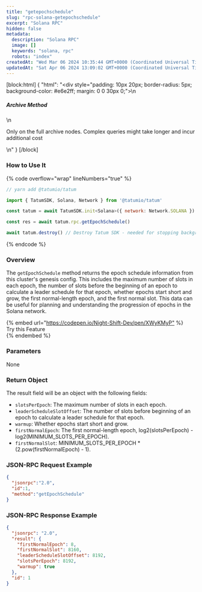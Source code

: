```yaml
---
title: "getepochschedule"
slug: "rpc-solana-getepochschedule"
excerpt: "Solana RPC"
hidden: false
metadata: 
  description: "Solana RPC"
  image: []
  keywords: "solana, rpc"
  robots: "index"
createdAt: "Wed Mar 06 2024 10:35:44 GMT+0000 (Coordinated Universal Time)"
updatedAt: "Sat Apr 06 2024 13:09:02 GMT+0000 (Coordinated Universal Time)"
---
```

[block:html]
{
  "html": "<div style=\"padding: 10px 20px; border-radius: 5px; background-color: #e6e2ff; margin: 0 0 30px 0;\">\n  <h5>Archive Method</h5>\n  <p>Only on the full archive nodes. Complex queries might take longer and incur additional cost</p>\n</div>"
}
[/block]


### How to Use It

{% code overflow="wrap" lineNumbers="true" %}

```javascript
// yarn add @tatumio/tatum

import { TatumSDK, Solana, Network } from '@tatumio/tatum'

const tatum = await TatumSDK.init<Solana>({ network: Network.SOLANA })

const res = await tatum.rpc.getEpochSchedule()

await tatum.destroy() // Destroy Tatum SDK - needed for stopping background jobs
```

{% endcode %}

### Overview

The `getEpochSchedule` method returns the epoch schedule information from this cluster's genesis config. This includes the maximum number of slots in each epoch, the number of slots before the beginning of an epoch to calculate a leader schedule for that epoch, whether epochs start short and grow, the first normal-length epoch, and the first normal slot. This data can be useful for planning and understanding the progression of epochs in the Solana network.

{% embed url="<https://codepen.io/Night-Shift-Dev/pen/XWyKMyP"> %}  
Try this Feature  
{% endembed %}

### Parameters

None

### Return Object

The result field will be an object with the following fields:

- `slotsPerEpoch`: The maximum number of slots in each epoch.
- `leaderScheduleSlotOffset`: The number of slots before beginning of an epoch to calculate a leader schedule for that epoch.
- `warmup`: Whether epochs start short and grow.
- `firstNormalEpoch`: The first normal-length epoch, log2(slotsPerEpoch) - log2(MINIMUM\_SLOTS\_PER\_EPOCH).
- `firstNormalSlot`: MINIMUM\_SLOTS\_PER\_EPOCH \* (2.pow(firstNormalEpoch) - 1).

### JSON-RPC Request Example

```json
{
  "jsonrpc":"2.0",
  "id":1,
  "method":"getEpochSchedule"
}
```

### JSON-RPC Response Example

```json
{
  "jsonrpc": "2.0",
  "result": {
    "firstNormalEpoch": 8,
    "firstNormalSlot": 8160,
    "leaderScheduleSlotOffset": 8192,
    "slotsPerEpoch": 8192,
    "warmup": true
  },
  "id": 1
}
```
